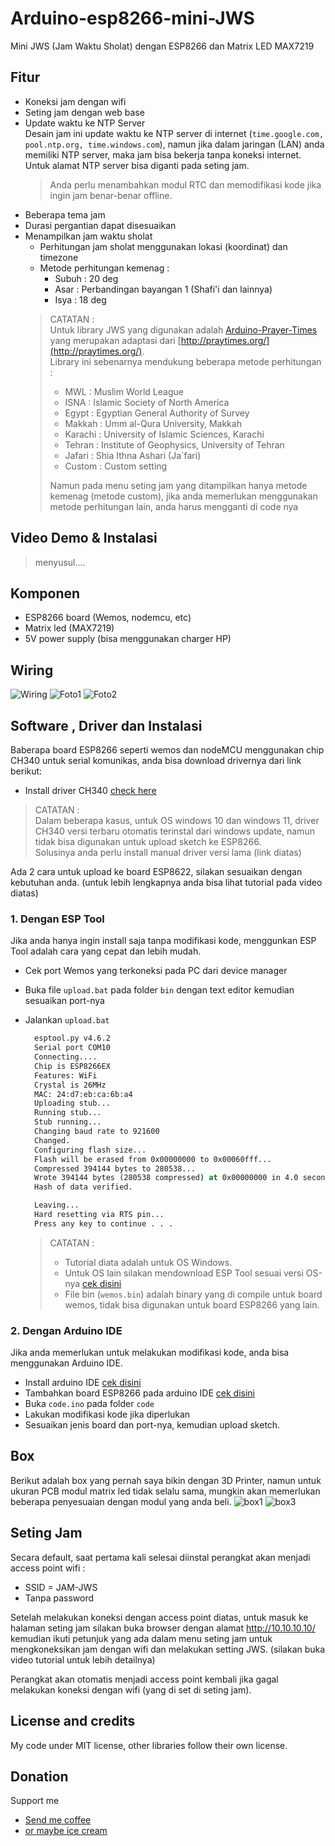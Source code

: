 # Arduino-esp8266-mini-JWS

Mini JWS (Jam Waktu Sholat) dengan ESP8266 dan Matrix LED MAX7219

## Fitur

- Koneksi jam dengan wifi
- Seting jam dengan web base
- Update waktu ke NTP Server  
  Desain jam ini update waktu ke NTP server di internet (`time.google.com, pool.ntp.org, time.windows.com`), namun jika dalam jaringan (LAN) anda memiliki NTP server, maka jam bisa bekerja tanpa koneksi internet.  
  Untuk alamat NTP server bisa diganti pada seting jam.
  > Anda perlu menambahkan modul RTC dan memodifikasi kode jika ingin jam benar-benar offline.
- Beberapa tema jam
- Durasi pergantian dapat disesuaikan
- Menampilkan jam waktu sholat  
  - Perhitungan jam sholat menggunakan lokasi (koordinat) dan timezone
  - Metode perhitungan kemenag :
    - Subuh : 20 deg
    - Asar : Perbandingan bayangan 1 (Shafi'i dan lainnya)
    - Isya : 18 deg
  > CATATAN :  
  > Untuk library JWS yang digunakan adalah [Arduino-Prayer-Times](https://github.com/asmaklad/Arduino-Prayer-Times) yang merupakan adaptasi dari [http://praytimes.org/](http://praytimes.org/).  
  > Library ini sebenarnya mendukung beberapa metode perhitungan :
  >
  > - MWL : Muslim World League
  > - ISNA : Islamic Society of North America
  > - Egypt : Egyptian General Authority of Survey
  > - Makkah : Umm al-Qura University, Makkah
  > - Karachi : University of Islamic Sciences, Karachi
  > - Tehran : Institute of Geophysics, University of Tehran
  > - Jafari : Shia Ithna Ashari (Ja`fari)
  > - Custom : Custom setting
  >
  > Namun pada menu seting jam yang ditampilkan hanya metode kemenag (metode custom), jika anda memerlukan menggunakan metode perhitungan lain, anda harus mengganti di code nya

## Video Demo & Instalasi
>
> menyusul....

<!-- [![DEMO](http://img.youtube.com/vi/GxMegb_iBR0/0.jpg)](https://youtu.be/GxMegb_iBR0) -->

## Komponen

- ESP8266 board (Wemos, nodemcu, etc)
- Matrix led (MAX7219)
- 5V power supply (bisa menggunakan charger HP)

## Wiring

![Wiring](wiring/wiring_bb.png)
![Foto1](wiring/foto1.png)
![Foto2](wiring/foto2.png)

## Software , Driver dan Instalasi 

Baberapa board ESP8266 seperti wemos dan nodeMCU menggunakan chip CH340 untuk serial komunikas, anda bisa download drivernya dari link berikut:

- Install driver CH340 [check here](https://learn.sparkfun.com/tutorials/how-to-install-ch340-drivers/all)

> CATATAN :  
> Dalam beberapa kasus, untuk OS windows 10 dan windows 11, driver CH340 versi terbaru otomatis terinstal dari windows update, namun tidak bisa digunakan untuk upload sketch ke ESP8266.  
> Solusinya anda perlu install manual driver versi lama (link diatas)

Ada 2 cara untuk upload ke board ESP8622, silakan sesuaikan dengan kebutuhan anda.
(untuk lebih lengkapnya anda bisa lihat tutorial pada video diatas)

### 1. Dengan ESP Tool

Jika anda hanya ingin install saja tanpa modifikasi kode, menggunkan ESP Tool adalah cara yang cepat dan lebih mudah.  

- Cek port Wemos yang terkoneksi pada PC dari device manager
- Buka file `upload.bat` pada folder `bin` dengan text editor kemudian sesuaikan port-nya
- Jalankan `upload.bat`

  ```bat
    esptool.py v4.6.2
    Serial port COM10
    Connecting....
    Chip is ESP8266EX
    Features: WiFi
    Crystal is 26MHz
    MAC: 24:d7:eb:ca:6b:a4
    Uploading stub...
    Running stub...
    Stub running...
    Changing baud rate to 921600
    Changed.
    Configuring flash size...
    Flash will be erased from 0x00000000 to 0x00060fff...
    Compressed 394144 bytes to 280538...
    Wrote 394144 bytes (280538 compressed) at 0x00000000 in 4.0 seconds (effective 792.8 kbit/s)...
    Hash of data verified.

    Leaving...
    Hard resetting via RTS pin...
    Press any key to continue . . .
  ```

  > CATATAN :
  > - Tutorial diata adalah untuk OS Windows.
  > - Untuk OS lain silakan mendownload ESP Tool sesuai versi OS-nya [cek disini](https://github.com/espressif/esptool/releases)
  > - File bin (`wemos.bin`) adalah binary yang di compile untuk board wemos, tidak bisa digunakan untuk board ESP8266 yang lain.
  
### 2. Dengan Arduino IDE

Jika anda memerlukan untuk melakukan modifikasi kode, anda bisa menggunakan Arduino IDE.

- Install arduino IDE [cek disini](https://www.arduino.cc/)
- Tambahkan board ESP8266 pada arduino IDE [cek disini](https://github.com/esp8266/Arduino)
- Buka `code.ino` pada folder `code`
- Lakukan modifikasi kode jika diperlukan
- Sesuaikan jenis board dan port-nya, kemudian upload sketch.

## Box

Berikut adalah box yang pernah saya bikin dengan 3D Printer, namun untuk ukuran PCB modul matrix led tidak selalu sama, mungkin akan memerlukan beberapa penyesuaian dengan modul yang anda beli.
![box1](box/box1.png)
![box3](box/box3.png)

## Seting Jam

Secara default, saat pertama kali selesai diinstal perangkat akan menjadi access point wifi :

- SSID = JAM-JWS
- Tanpa password

Setelah melakukan koneksi dengan access point diatas, untuk masuk ke halaman seting jam silakan buka browser dengan alamat <http://10.10.10.10/> kemudian ikuti petunjuk yang ada dalam menu seting jam untuk mengkoneksikan jam dengan wifi dan melakukan setting JWS. (silakan buka video tutorial untuk lebih detailnya)

Perangkat akan otomatis menjadi access point kembali jika gagal melakukan koneksi dengan wifi (yang di set di seting jam).

## License and credits

My code under MIT license, other libraries follow their own license.

## Donation  

Support me  

- [Send me coffee](https://sociabuzz.com/fahroniganteng/tribe)
- [or maybe ice cream](https://trakteer.id/fahroniganteng/tip)
